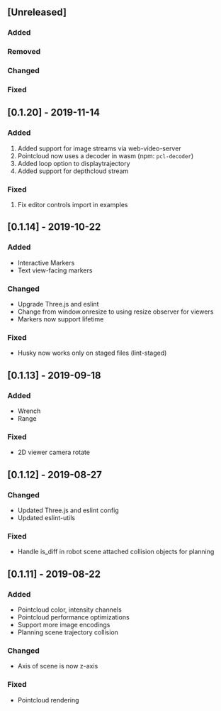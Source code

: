 ## [Unreleased]
### Added

### Removed

### Changed

### Fixed

## [0.1.20] - 2019-11-14
### Added
1. Added support for image streams via web-video-server
2. Pointcloud now uses a decoder in wasm (npm: `pcl-decoder`)
3. Added loop option to displaytrajectory
4. Added support for depthcloud stream

### Fixed
1. Fix editor controls import in examples

## [0.1.14] - 2019-10-22
### Added
- Interactive Markers
- Text view-facing markers

### Changed
- Upgrade Three.js and eslint
- Change from window.onresize to using resize observer for viewers
- Markers now support lifetime

### Fixed
- Husky now works only on staged files (lint-staged)

## [0.1.13] - 2019-09-18
### Added
- Wrench
- Range

### Fixed
- 2D viewer camera rotate

## [0.1.12] - 2019-08-27
### Changed
- Updated Three.js and eslint config
- Updated eslint-utils

### Fixed
- Handle is_diff in robot scene attached collision objects for planning

## [0.1.11] - 2019-08-22
### Added
- Pointcloud color, intensity channels
- Pointcloud performance optimizations
- Support more image encodings
- Planning scene trajectory collision

### Changed
- Axis of scene is now z-axis

### Fixed
- Pointcloud rendering
